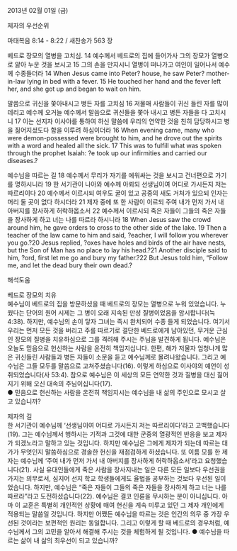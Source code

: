 2013년 02월 01일 (금)

제자의 우선순위



마태복음 8:14 - 8:22 / 새찬송가 563 장


베드로 장모의 열병을 고치심.
14 예수께서 베드로의 집에 들어가사 그의 장모가 열병으로 앓아 누운 것을 보시고 15 그의 손을 만지시니 열병이 떠나가고 여인이 일어나서 예수께 수종들더라
14 When Jesus came into Peter? house, he saw Peter? mother-in-law lying in bed with a fever. 15 He touched her hand and the fever left her, and she got up and began to wait on him.   

말씀으로 귀신을 쫓아내시고 병든 자를 고치심
16 저물매 사람들이 귀신 들린 자를 많이 데리고 예수께 오거늘 예수께서 말씀으로 귀신들을 쫓아 내시고 병든 자들을 다 고치시니 17 이는 선지자 이사야를 통하여 하신 말씀에 우리의 연약한 것을 친히 담당하시고 병을 짊어지셨도다 함을 이루려 하심이더라
16 When evening came, many who were demon-possessed were brought to him, and he drove out the spirits with a word and healed all the sick. 17 This was to fulfill what was spoken through the prophet Isaiah: ?e took up our infirmities and carried our diseases.?  

예수님을 따르는 길
18 예수께서 무리가 자기를 에워싸는 것을 보시고 건너편으로 가기를 명하시니라 19 한 서기관이 나아와 예수께 아뢰되 선생님이여 어디로 가시든지 저는 따르리이다 20 예수께서 이르시되 여우도 굴이 있고 공중의 새도 거처가 있으되 인자는 머리 둘 곳이 없다 하시더라 21 제자 중에 또 한 사람이 이르되 주여 내가 먼저 가서 내 아버지를 장사하게 허락하옵소서 22 예수께서 이르시되 죽은 자들이 그들의 죽은 자들을 장사하게 하고 너는 나를 따르라 하시니라
18 When Jesus saw the crowd around him, he gave orders to cross to the other side of the lake. 19 Then a teacher of the law came to him and said, ?eacher, I will follow you wherever you go.?20 Jesus replied, ?oxes have holes and birds of the air have nests, but the Son of Man has no place to lay his head.?21 Another disciple said to him, ?ord, first let me go and bury my father.?22 But Jesus told him, “Follow me, and let the dead bury their own dead.?

해석도움





베드로 장모의 치유  
예수님이 베드로의 집을 방문하셨을 때 베드로의 장모는 열병으로 누워 있었습니다. 누웠다는 단어의 원어 시제는 그 병이 오래 지속된 만성 질병이었음을 암시합니다(눅 4:38). 하지만, 예수님의 손이 닿자 그녀는 즉시 완치되어 수종 들게 되었습니다. 여기서 우리는 먼저 모든 것을 버리고 주를 따르기로 결단한 베드로에게 남아있던, 무거운 근심인 장모의 질병을 치유하심으로 그를 격려해 주시는 주님을 발견하게 됩니다. 예수님은 오늘도 믿음으로 헌신하는 사람을 온전히 책임지십니다. 한편, 해가 저물자 엄청나게 많은 귀신들린 사람들과 병든 자들이 소문을 듣고 예수님께로 몰려나왔습니다. 그리고 예수님은 그들 모두를 말씀으로 고쳐주셨습니다(16). 이렇게 하심으로 이사야의 예언이 성취되었습니다(사 53:4). 참으로 예수님은 이 세상의 모든 연약한 것과 질병을 대신 짊어지기 위해 오신 대속의 주님이십니다(17).     
● 믿음으로 헌신하는 사람을 온전히 책임지시는 예수님을 내 삶의 주인으로 모시고 살고 있습니까? 

제자의 길  
한 서기관이 예수님께 ‘선생님이여 어디로 가시든지 저는 따르리이다’라고 고백했습니다(19). 그는 예수님께서 행하시는 기적과 그것에 대한 군중의 열광적인 반응을 보고 제자가 되겠노라고 말하고 있는 것입니다. 하지만 예수님은 그에게 제자가 되는데 따르는 대가가 무엇인지 말씀하심으로 경솔한 헌신을 재점검하게 하셨습니다. 또 이름 모를 한 제자는 예수님께 ‘주여 내가 먼저 가서 내 아버지를 장사하게 허락하옵소서’라고 요청했습니다(21). 사실 유대인들에게 죽은 사람을 장사지내는 일은 다른 모든 일보다 우선권을 가지는 의무로서, 심지어 선지 학교 학생들에게도 율법을 공부하는 것보다 우선된 일이었습니다. 하지만, 예수님은 “죽은 자들이 그들의 죽은 자들을 장사하게 하고 너는 나를 따르라”라고 도전하셨습니다(22). 예수님은 결코 인륜을 무시하는 분이 아니십니다. 아마 이 교훈은 특별히 개인적인 상황에 매여 헌신을 계속 미루고 있던 그 제자 개인에게 적용되는 말씀일 것입니다. 하지만 어쨌든 예수님을 따르는 것은 인간의 의무 중 가장 우선된 것이라는 보편적인 원리는 동일합니다. 그리고 이렇게 할 때 베드로의 경우처럼, 예수님께서 그의 고민을 알아서 해결해 주시는 것을 체험하게 될 것입니다. 
● 예수님을 따르는 삶이 내 삶의 최우선이 되고 있습니까?